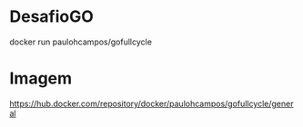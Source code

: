 # DesafioGO
docker run paulohcampos/gofullcycle 

# Imagem
https://hub.docker.com/repository/docker/paulohcampos/gofullcycle/general